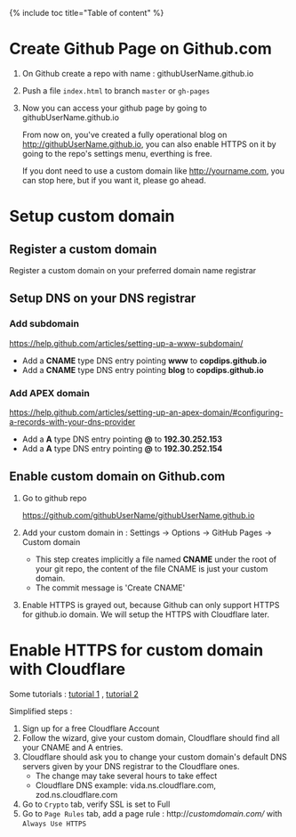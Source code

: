 {% include toc title="Table of content" %}
# Create Github Page on Github.com

1. On Github create a repo with name : githubUserName.github.io
2. Push a file `index.html` to branch `master` or `gh-pages`
3. Now you can access your github page by going to githubUserName.github.io

   From now on, you've created a fully operational blog on http://githubUserName.github.io, you can also enable HTTPS on it by going to the repo's settings menu, everthing is free.

   If you dont need to use a custom domain like http://yourname.com, you can stop here, but if you want it, please go ahead.

# Setup custom domain

## Register a custom domain

Register a custom domain on your preferred domain name registrar

## Setup DNS on your DNS registrar

### Add subdomain

<https://help.github.com/articles/setting-up-a-www-subdomain/>

- Add a **CNAME** type DNS entry pointing **www** to **copdips.github.io**
- Add a **CNAME** type DNS entry pointing **blog** to **copdips.github.io**

### Add APEX domain

<https://help.github.com/articles/setting-up-an-apex-domain/#configuring-a-records-with-your-dns-provider>

- Add a **A** type DNS entry pointing **@** to **192.30.252.153**
- Add a **A** type DNS entry pointing **@** to **192.30.252.154**

## Enable custom domain on Github.com

1. Go to github repo

   <https://github.com/githubUserName/githubUserName.github.io>

1. Add your custom domain in : Settings -> Options -> GitHub Pages -> Custom domain
   - This step creates implicitly a file named **CNAME** under the root of your git repo, the content of the file CNAME is just your custom domain.
   - The commit message is 'Create CNAME'
1. Enable HTTPS is grayed out, because Github can only support HTTPS for github.io domain. We will setup the HTTPS with Cloudflare later.

# Enable HTTPS for custom domain with Cloudflare

  Some tutorials :
  [tutorial 1](https://hackernoon.com/set-up-ssl-on-github-pages-with-custom-domains-for-free-a576bdf51bc)
  ,
  [tutorial 2](https://www.jonathan-petitcolas.com/2017/01/13/using-https-with-custom-domain-name-on-github-pages.html)

  Simplified steps :

  1. Sign up for a free Cloudflare Account
  1. Follow the wizard, give your custom domain, Cloudflare should find all your CNAME and A entries.
  1. Cloudflare should ask you to change your custom domain's default DNS servers given by your DNS registrar to the Cloudflare ones.
     - The change may take several hours to take effect
     - Cloudflare DNS example: vida.ns.cloudflare.com, zod.ns.cloudflare.com
  1. Go to `Crypto` tab, verify SSL is set to Full
  1. Go to `Page Rules` tab, add a page rule : http://*customdomain.com/* with `Always Use HTTPS`